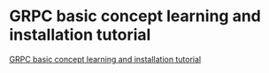 # GRPC basic concept learning and installation tutorial
[GRPC basic concept learning and installation tutorial](https://aiwithcloud.com/2022/09/19/grpc_basic_concept_learning_and_installation_tutorial/)